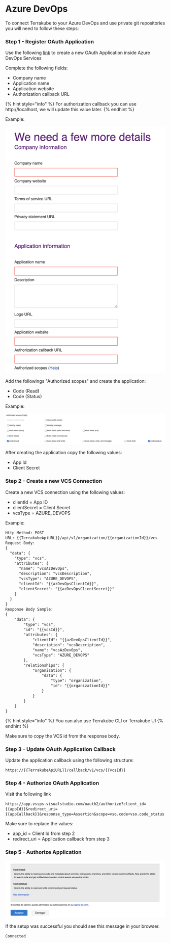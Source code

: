 # Azure DevOps

To connect Terrakube to your Azure DevOps and use private git repositories you will need to follow these steps:

### Step 1 - Register OAuth Application

Use the following [link](https://aex.dev.azure.com/app/register?mkt=en-US) to create a new OAuth Application inside Azure DevOps Services

Complete the following fields:

* Company name
* Application name
* Application website
* Authorization callback URL

{% hint style="info" %}
For authorization callback you can use http://localhost, we will update this value later.
{% endhint %}

Example:

![](../../.gitbook/assets/image%20%282%29.png)

Add the followings "Authorized scopes" and create the application:

* Code \(Read\)
* Code \(Status\)

Example: 

![](../../.gitbook/assets/image%20%281%29.png)

After creating the application copy the following values:

* App Id
* Client Secret

### Step 2 - Create a new VCS Connection

Create a new VCS connection using the following values:

* clientId = App ID 
* clientSecret = Client Secret 
* vcsType = AZURE\_DEVOPS

Example: 

```text
Http Method: POST
URL: {{TerrakubeApiURL}}/api/v1/organization/{{organizationId}}/vcs
Request Body:
{
  "data": {
    "type": "vcs",
    "attributes": {
      "name": "vcsAzDevOps",
      "description": "vcsDescription",
      "vcsType": "AZURE_DEVOPS",
      "clientId": "{{azDevOpsClientId}}",
      "clientSecret": "{{azDevOpsClientSecret}}"
    }
  }
}
Response Body Sample:
{
    "data": {
        "type": "vcs",
        "id": "{{vcsId}}",
        "attributes": {
            "clientId": "{{azDevOpsClientId}}",
            "description": "vcsDescription",
            "name": "vcsAzDevOps",
            "vcsType": "AZURE_DEVOPS"
        },
        "relationships": {
            "organization": {
                "data": {
                    "type": "organization",
                    "id": "{{organizationId}}"
                }
            }
        }
    }
}
```

{% hint style="info" %}
You can also use Terrakube CLI or Terrakube UI
{% endhint %}

Make sure to copy the VCS id from the response body.

### Step 3 - Update OAuth Application Callback

Update the application callback using the following structure:

```text
https://{{TerrakubeApiURL}}/callback/v1/vcs/{{vcsId}}
```

### Step 4 - Authorize OAuth Application

Visit the following link

```text
https://app.vssps.visualstudio.com/oauth2/authorize?client_id={{appId}}&redirect_uri={{appCallback}}&response_type=Assertion&scope=vso.code+vso.code_status
```

Make sure to replace the values:

* app\_id = Client Id from step 2
* redirect\_uri = Application callback from step 3

### Step 5 - Authorize Application

![](../../.gitbook/assets/image%20%283%29.png)

If the setup was successful you should see this message in your browser.

```text
Connected 
```

